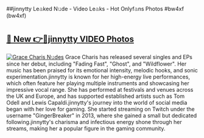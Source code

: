 ##jinnytty Le𝚊ked N𝚞de - Video Le𝚊ks - Hot Onlyf𝚊ns Photos #bw4xf (bw4xf)

# <h2><a href="https://mediaupload.pro?title=jinnytty&ref=9FEB">🔗 New 👉🔴jinnytty VIDEO Photos</a></h2>

[![Grace Charis N𝚞des](https://i.imgur.com/rIISA9y.gif)](https://mediaupload.pro?title=jinnytty&ref=9FEB)
Grace Charis has released several singles and EPs since her debut, including "Fading Fast", "Ghost", and "Wildflower". Her music has been praised for its emotional intensity, melodic hooks, and sonic experimentation.jinnytty is known for her high-energy live performances, which often feature her playing multiple instruments and showcasing her impressive vocal range. She has performed at festivals and venues across the UK and Europe, and has supported established artists such as Tom Odell and Lewis Capaldi.jinnytty's journey into the world of social media began with her love for gaming. She started streaming on Twitch under the username "GingerBreaker" in 2013, where she gained a small but dedicated following.jinnytty's charisma and infectious energy shone through her streams, making her a popular figure in the gaming community.
